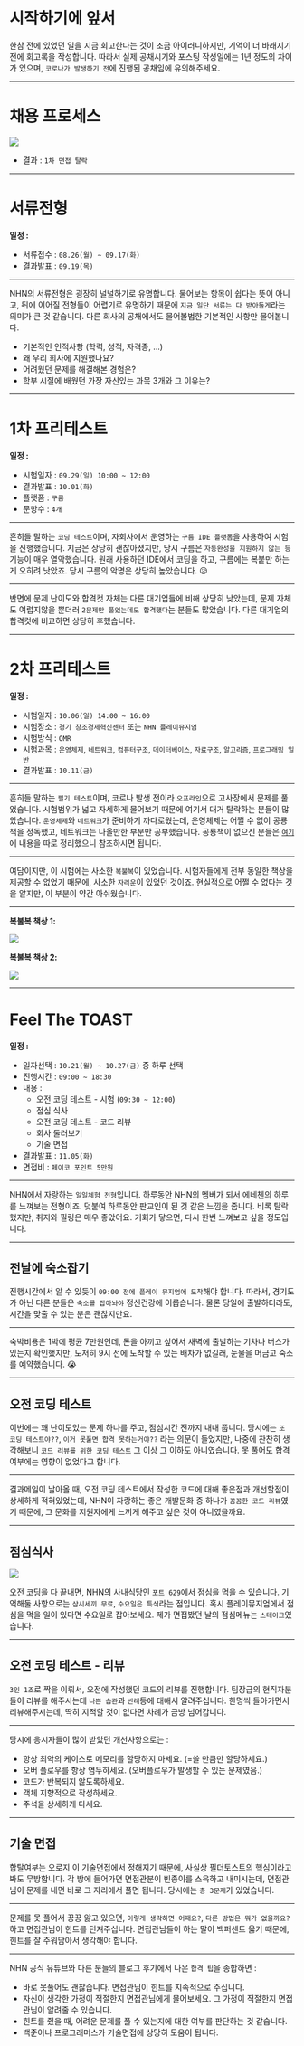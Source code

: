 # 시작하기에 앞서

한참 전에 있었던 일을 지금 회고한다는 것이 조금 아이러니하지만, 기억이 더 바래지기 전에 회고록을 작성합니다. 따라서 실제 공채시기와 포스팅 작성일에는 1년 정도의 차이가 있으며, `코로나가 발생하기 전`에 진행된 공채임에 유의해주세요.

---

# 채용 프로세스

![](./images/00.png)

-   결과 : `1차 면접 탈락`

---

# 서류전형

**일정 :**

-   서류접수 : `08.26(월) ~ 09.17(화)`
-   결과발표 : `09.19(목)`

---

NHN의 서류전형은 굉장히 널널하기로 유명합니다. 물어보는 항목이 쉽다는 뜻이 아니고, 뒤에 이어질 전형들이 어렵기로 유명하기 때문에 `지금 일단 서류는 다 받아둘게`라는 의미가 큰 것 같습니다. 다른 회사의 공채에서도 물어볼법한 기본적인 사항만 물어봅니다.

-   기본적인 인적사항 (학력, 성적, 자격증, ...)
-   왜 우리 회사에 지원했나요?
-   어려웠던 문제를 해결해본 경험은?
-   학부 시절에 배웠던 가장 자신있는 과목 3개와 그 이유는?

---

# 1차 프리테스트

**일정 :**

-   시험일자 : `09.29(일) 10:00 ~ 12:00`
-   결과발표 : `10.01(화)`
-   플랫폼 : `구름`
-   문항수 : `4개`

---

흔히들 말하는 `코딩 테스트`이며, 자회사에서 운영하는 `구름 IDE 플랫폼`을 사용하여 시험을 진행했습니다. 지금은 상당히 괜찮아졌지만, 당시 구름은 `자동완성을 지원하지 않는 등` 기능이 매우 열악했습니다. 원래 사용하던 IDE에서 코딩을 하고, 구름에는 복붙만 하는게 오히려 낫았죠. 당시 구름의 악명은 상당히 높았습니다. 😥

---

반면에 문제 난이도와 합격컷 자체는 다른 대기업들에 비해 상당히 낮았는데, 문제 자체도 여럽지않을 뿐더러 `2문제만 풀었는데도 합격했다`는 분들도 많았습니다. 다른 대기업의 합격컷에 비교하면 상당히 후했습니다.

---

# 2차 프리테스트

**일정 :**

-   시험일자 : `10.06(일) 14:00 ~ 16:00`
-   시험장소 : `경기 창조경제혁신센터` 또는 `NHN 플레이뮤지엄`
-   시험방식 : `OMR`
-   시험과목 : `운영체제`, `네트워크`, `컴퓨터구조`, `데이터베이스`, `자료구조`, `알고리즘`, `프로그래밍 일반`
-   결과발표 : `10.11(금)`

---

흔히들 말하는 `필기 테스트`이며, 코로나 발생 전이라 `오프라인`으로 고사장에서 문제를 풀었습니다. 시험범위가 넓고 자세하게 물어보기 때문에 여기서 대거 탈락하는 분들이 많았습니다. `운영체제`와 `네트워크`가 준비하기 까다로웠는데, 운영체제는 어쩔 수 없이 공룡책을 정독했고, 네트워크는 나올만한 부분만 공부했습니다. 공룡책이 없으신 분들은 [`여기`](https://aerocode.net/369)에 내용을 따로 정리했으니 참조하시면 됩니다.

---

여담이지만, 이 시험에는 사소한 `복불복`이 있었습니다. 시험자들에게 전부 동일한 책상을 제공할 수 없었기 때문에, 사소한 `자리운`이 있었던 것이죠. 현실적으로 어쩔 수 없다는 것을 알지만, 이 부분이 약간 아쉬웠습니다.

---

**복불복 책상 1:**

![](./images/01.jpg)

**복불복 책상 2:**

![](./images/02.jpg)

---

# Feel The TOAST

**일정 :**

-   일자선택 : `10.21(월) ~ 10.27(금)` 중 하루 선택
-   진행시간 : `09:00 ~ 18:30`
-   내용 :
    -   오전 코딩 테스트 - 시험 (`09:30 ~ 12:00`)
    -   점심 식사
    -   오전 코딩 테스트 - 코드 리뷰
    -   회사 둘러보기
    -   기술 면접
-   결과발표 : `11.05(화)`
-   면접비 : `페이코 포인트 5만원`

---

NHN에서 자랑하는 `일일체험 전형`입니다. 하루동안 NHN의 멤버가 되서 에네첸의 하루를 느껴보는 전형이죠. 덧붙여 하루동안 판교인이 된 것 같은 느낌을 줍니다. 비록 탈락했지만, 취지와 필링은 매우 좋았어요. 기회가 닿으면, 다시 한번 느껴보고 싶을 정도입니다.

---

## 전날에 숙소잡기

진행시간에서 알 수 있듯이 `09:00 전에 플레이 뮤지엄에 도착`해야 합니다. 따라서, 경기도가 아닌 다른 분들은 `숙소를 잡아놔야` 정신건강에 이롭습니다. 물론 당일에 출발하더라도, 시간을 맞출 수 있는 분은 괜찮지만요.

---

숙박비용은 1박에 평균 7만원인데, 돈을 아끼고 싶어서 새벽에 출발하는 기차나 버스가 있는지 확인했지만, 도저히 9시 전에 도착할 수 있는 배차가 없길래, 눈물을 머금고 숙소를 예약했습니다. 😭

---

## 오전 코딩 테스트

이번에는 꽤 난이도있는 문제 하나를 주고, 점심시간 전까지 내내 풉니다. 당시에는 `또 코딩 테스트야??`, `이거 못풀면 합격 못하는거야??` 라는 의문이 들었지만, 나중에 찬찬히 생각해보니 `코드 리뷰를 위한 코딩 테스트` 그 이상 그 이하도 아니였습니다. 못 풀어도 합격여부에는 영향이 없었다고 합니다.

---

결과메일이 날아올 때, 오전 코딩 테스트에서 작성한 코드에 대해 좋은점과 개선할점이 상세하게 적혀있었는데, NHN이 자랑하는 좋은 개발문화 중 하나가 `꼼꼼한 코드 리뷰`였기 때문에, 그 문화를 지원자에게 느끼게 해주고 싶은 것이 아니였을까요.

---

## 점심식사

![](./images/03.jpg)

오전 코딩을 다 끝내면, NHN의 사내식당인 `포트 629`에서 점심을 먹을 수 있습니다. 기억해둘 사항으로는 `삼시세끼 무료`, `수요일은 특식`라는 점입니다. 혹시 플레이뮤지엄에서 점심을 먹을 일이 있다면 수요일로 잡아보세요. 제가 면접봤던 날의 점심메뉴는 `스테이크`였습니다.

---

## 오전 코딩 테스트 - 리뷰

`3인 1조`로 짝을 이뤄서, 오전에 작성했던 코드의 리뷰를 진행합니다. 팀장급의 현직자분들이 리뷰를 해주시는데 `나쁜 습관`과 `반례`등에 대해서 알려주십니다. 한명씩 돌아가면서 리뷰해주시는데, 딱히 지적할 것이 없다면 차례가 금방 넘어갑니다.

---

당시에 응시자들이 많이 받았던 개선사항으로는 :

-   항상 최악의 케이스로 메모리를 할당하지 마세요. (=쓸 만큼만 할당하세요.)
-   오버 플로우를 항상 염두하세요. (오버플로우가 발생할 수 있는 문제였음.)
-   코드가 반복되지 않도록하세요.
-   객체 지향적으로 작성하세요.
-   주석을 상세하게 다세요.

---

## 기술 면접

합탈여부는 오로지 이 기술면접에서 정해지기 때문에, 사실상 필더토스트의 핵심이라고 봐도 무방합니다. 각 방에 들어가면 면접관분이 빈종이를 스윽하고 내미시는데, 면접관님이 문제를 내면 바로 그 자리에서 풀면 됩니다. 당시에는 `총 3문제`가 있었습니다.

---

문제를 못 풀어서 끙끙 앓고 있으면, `이렇게 생각하면 어때요?`, `다른 방법은 뭐가 없을까요?`하고 면접관님이 힌트를 던져주십니다. 면접관님들이 하는 말이 백퍼센트 옳기 때문에, 힌트를 잘 주워담아서 생각해야 합니다.

---

NHN 공식 유튜브와 다른 분들의 블로그 후기에서 나온 `합격 팁`을 종합하면 :

-   바로 못풀어도 괜찮습니다. 면접관님이 힌트를 지속적으로 주십니다.
-   자신이 생각한 가정이 적절한지 면접관님에게 물어보세요. 그 가정이 적절한지 면접관님이 알려줄 수 있습니다.
-   힌트를 줬을 때, 어려운 문제를 풀 수 있는지에 대한 여부를 판단하는 것 같습니다.
-   백준이나 프로그래머스가 기술면접에 상당히 도움이 됩니다.
